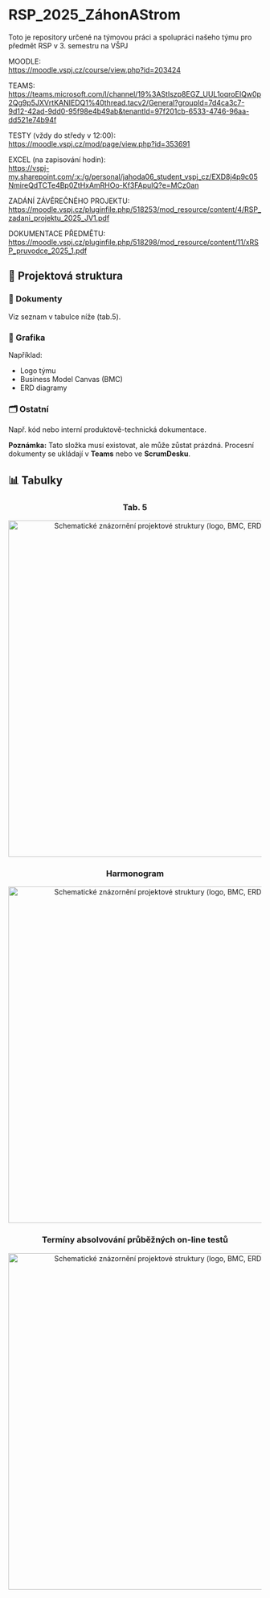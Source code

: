 # RSP_2025_ZáhonAStrom
Toto je repository určené na týmovou práci a spolupráci našeho týmu pro předmět RSP v 3. semestru na VŠPJ

MOODLE: <br/>
<a href="https://moodle.vspj.cz/course/view.php?id=203424" target="_blank">https://moodle.vspj.cz/course/view.php?id=203424</a>

TEAMS: <br/>
<a href="https://teams.microsoft.com/l/channel/19%3AStIszp8EGZ_UUL1oqroEIQw0p2Qg9p5JXVrtKANIEDQ1%40thread.tacv2/General?groupId=7d4ca3c7-9d12-42ad-9dd0-95f98e4b49ab&tenantId=97f201cb-6533-4746-96aa-dd521e74b94f" target="_blank">https://teams.microsoft.com/l/channel/19%3AStIszp8EGZ_UUL1oqroEIQw0p2Qg9p5JXVrtKANIEDQ1%40thread.tacv2/General?groupId=7d4ca3c7-9d12-42ad-9dd0-95f98e4b49ab&tenantId=97f201cb-6533-4746-96aa-dd521e74b94f</a>

TESTY (vždy do středy v 12:00): <br/>
<a href="https://moodle.vspj.cz/mod/page/view.php?id=353691" target="_blank">https://moodle.vspj.cz/mod/page/view.php?id=353691</a>

EXCEL (na zapisování hodin): <br/>
<a href="https://vspj-my.sharepoint.com/:x:/g/personal/jahoda06_student_vspj_cz/EXD8j4p9c05NmireQdTCTe4Bp0ZtHxAmRHOo-Kf3FApuIQ?e=MCz0an" target="_blank">https://vspj-my.sharepoint.com/:x:/g/personal/jahoda06_student_vspj_cz/EXD8j4p9c05NmireQdTCTe4Bp0ZtHxAmRHOo-Kf3FApuIQ?e=MCz0an</a>

ZADÁNÍ ZÁVĚREČNÉHO PROJEKTU: <br/>
<a href="https://moodle.vspj.cz/pluginfile.php/518253/mod_resource/content/4/RSP_zadani_projektu_2025_JV1.pdf" target="_blank">https://moodle.vspj.cz/pluginfile.php/518253/mod_resource/content/4/RSP_zadani_projektu_2025_JV1.pdf</a>

DOKUMENTACE PŘEDMĚTU: <br/>
<a href="https://moodle.vspj.cz/pluginfile.php/518298/mod_resource/content/11/xRSP_pruvodce_2025_1.pdf" target="_blank">https://moodle.vspj.cz/pluginfile.php/518298/mod_resource/content/11/xRSP_pruvodce_2025_1.pdf</a>


<h2>📂 Projektová struktura</h2>

<h3>📄 Dokumenty</h3>
<p>Viz seznam v tabulce níže (tab.5).</p>

<h3>🎨 Grafika</h3>
<p>Například:</p>
<ul>
  <li>Logo týmu</li>
  <li>Business Model Canvas (BMC)</li>
  <li>ERD diagramy</li>
</ul>

<h3>🗂️ Ostatní</h3>
<p>Např. kód nebo interní produktově-technická dokumentace.</p>
<p><strong>Poznámka:</strong> Tato složka musí existovat, ale může zůstat prázdná. Procesní dokumenty se ukládají v <strong>Teams</strong> nebo ve <strong>ScrumDesku</strong>.</p>

<h2>📊 Tabulky</h2>
<div align="center">
  <h3>Tab. 5</h3>
  <img
    src="https://github.com/user-attachments/assets/fa8a762e-87a6-4a4d-be15-26b3b85f48e1"
    alt="Schematické znázornění projektové struktury (logo, BMC, ERD)"
    width="584"
    height="668">
</div>

<div align="center">
  <h3>Harmonogram</h3>
  <img
    src="https://github.com/user-attachments/assets/f89cfc8c-dea6-457f-a030-3e2829f643a5"
    alt="Schematické znázornění projektové struktury (logo, BMC, ERD)"
    width="584"
    height="668">
</div>

<div align="center">
  <h3>Termíny absolvování průběžných on-line testů</h3>
  <img
    src="https://github.com/user-attachments/assets/9f7c14f6-a689-4f84-8894-8995627f6db9" 
    alt="Schematické znázornění projektové struktury (logo, BMC, ERD)"
    width="584"
    height="668">
</div>

